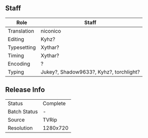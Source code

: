 ## Staff

| Role        | Staff                                   |
|-------------|-----------------------------------------|
| Translation | niconico                                |
| Editing     | Kyhz?                                   |
| Typesetting | Xythar?                                 |
| Timing      | Xythar?                                 |
| Encoding    | ?                                       |
| Typing      | Jukey?, Shadow9633?, Kyhz?, torchlight? | 

## Release Info

|              |          |
|--------------|----------|
| Status       | Complete |
| Batch Status | -        |
| Source       | TVRip    |
| Resolution   | 1280x720 |
